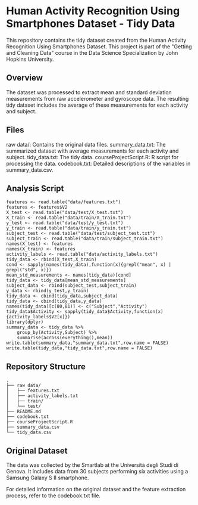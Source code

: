 # Human Activity Recognition Using Smartphones Dataset - Tidy Data
This repository contains the tidy dataset created from the Human Activity Recognition Using Smartphones Dataset. This project is part of the "Getting and Cleaning Data" course in the Data Science Specialization by John Hopkins University.

## Overview
The dataset was processed to extract mean and standard deviation measurements from raw accelerometer and gyroscope data. The resulting tidy dataset includes the average of these measurements for each activity and subject.

## Files
raw data/: Contains the original data files. 
summary_data.txt: The summarized dataset with average measurements for each activity and subject.
tidy_data.txt: The tidy data.
courseProjectScript.R: R script for processing the data. 
codebook.txt: Detailed descriptions of the variables in summary_data.csv.

## Analysis Script
```
features <- read.table("data/features.txt")
features <- features$V2
X_test <- read.table("data/test/X_test.txt")
X_train <- read.table("data/train/X_train.txt")
y_test <- read.table("data/test/y_test.txt")
y_train <- read.table("data/train/y_train.txt")
subject_test <- read.table("data/test/subject_test.txt")
subject_train <- read.table("data/train/subject_train.txt")
names(X_test) <- features
names(X_train) <- features
activity_labels <- read.table("data/activity_labels.txt")
tidy_data <- rbind(X_test,X_train)
cond <- sapply(names(tidy_data),function(x){grepl("mean", x) | grepl("std", x)})
mean_std_measurements <- names(tidy_data)[cond]
tidy_data <- tidy_data[mean_std_measurements]
subject_data <- rbind(subject_test,subject_train)
y_data <- rbind(y_test,y_train)
tidy_data <- cbind(tidy_data,subject_data)
tidy_data <- cbind(tidy_data,y_data)
names(tidy_data)[c(80,81)] <- c("Subject","Activity")
tidy_data$Activity <- sapply(tidy_data$Activity,function(x){activity_labels$V2[x]})
library(dplyr)
summary_data <- tidy_data %>%
    group_by(Activity,Subject) %>%
    summarise(across(everything(),mean))
write.table(summary_data,"summary_data.txt",row.name = FALSE)
write.table(tidy_data,"tidy_data.txt",row.name = FALSE)
```

## Repository Structure
```
.
├── raw data/
│   ├── features.txt
│   ├── activity_labels.txt
│   ├── train/
│   └── test/
├── README.md
├── codebook.txt
├── courseProjectScript.R
├── summary_data.csv
└── tidy_data.csv
```

## Original Dataset
The data was collected by the Smartlab at the Università degli Studi di Genova. It includes data from 30 subjects performing six activities using a Samsung Galaxy S II smartphone.

For detailed information on the original dataset and the feature extraction process, refer to the codebook.txt file.
